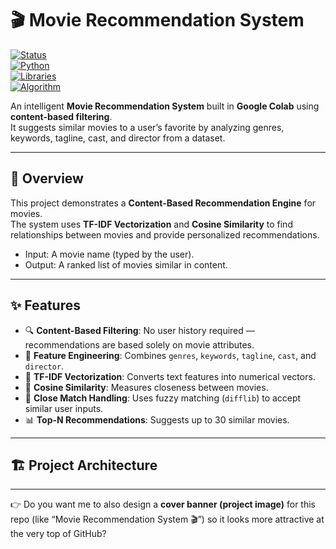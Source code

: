# 🎬 Movie Recommendation System  

[![Status](https://img.shields.io/badge/Project-Completed-green)]()  
[![Python](https://img.shields.io/badge/Made%20With-Python%203.9%2B-blue)]()  
[![Libraries](https://img.shields.io/badge/Libraries-Numpy%20%7C%20Pandas%20%7C%20ScikitLearn-orange)]()  
[![Algorithm](https://img.shields.io/badge/Algorithm-Content--Based%20Filtering-red)]()  

An intelligent **Movie Recommendation System** built in **Google Colab** using **content-based filtering**.  
It suggests similar movies to a user’s favorite by analyzing genres, keywords, tagline, cast, and director from a dataset.  

---

## 📖 Overview  

This project demonstrates a **Content-Based Recommendation Engine** for movies.  
The system uses **TF-IDF Vectorization** and **Cosine Similarity** to find relationships between movies and provide personalized recommendations.  

- Input: A movie name (typed by the user).  
- Output: A ranked list of movies similar in content.  

---

## ✨ Features  

- 🔍 **Content-Based Filtering**: No user history required — recommendations are based solely on movie attributes.  
- 🧩 **Feature Engineering**: Combines `genres`, `keywords`, `tagline`, `cast`, and `director`.  
- 🧮 **TF-IDF Vectorization**: Converts text features into numerical vectors.  
- 📐 **Cosine Similarity**: Measures closeness between movies.  
- 🎯 **Close Match Handling**: Uses fuzzy matching (`difflib`) to accept similar user inputs.  
- 📊 **Top-N Recommendations**: Suggests up to 30 similar movies.  

---

## 🏗️ Project Architecture  


---

👉 Do you want me to also design a **cover banner (project image)** for this repo (like “Movie Recommendation System 🎬”) so it looks more attractive at the very top of GitHub?
```


